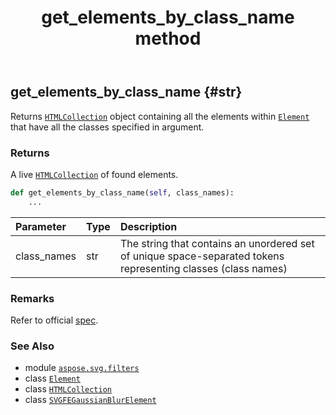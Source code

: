 ﻿---
title: get_elements_by_class_name method
second_title: Aspose.SVG for Python via .NET API References
description: 
type: docs
weight: 120
url: /python-net/aspose.svg.filters/svgfegaussianblurelement/get_elements_by_class_name/
is_root: false
---

## get_elements_by_class_name {#str}

Returns [`HTMLCollection`](/svg/python-net/aspose.svg.collections/htmlcollection) object containing all the elements within [`Element`](/svg/python-net/aspose.svg.dom/element) that have all the classes specified in argument.


### Returns 


A live [`HTMLCollection`](/svg/python-net/aspose.svg.collections/htmlcollection) of found elements.


```python
def get_elements_by_class_name(self, class_names):
    ...
```


| Parameter | Type | Description |
| :- | :- | :- |
| class_names | str | The string that contains an unordered set of unique space-separated tokens representing classes (class names) |
### Remarks

Refer to official [spec](https://dom.spec.whatwg.org/#dom-element-getelementsbyclassname).


### See Also
* module [`aspose.svg.filters`](../../)
* class [`Element`](/svg/python-net/aspose.svg.dom/element)
* class [`HTMLCollection`](/svg/python-net/aspose.svg.collections/htmlcollection)
* class [`SVGFEGaussianBlurElement`](/svg/python-net/aspose.svg.filters/svgfegaussianblurelement)
